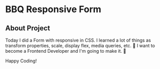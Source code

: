 # BBQ Responsive Form

## About Project

Today I did a Form with responsive in CSS. I learned a lot of things as transform properties, scale, display flex, media queries, etc. 🎉
I want to become a Frontend Developer and I'm going to make it. 🚀


Happy Coding!
